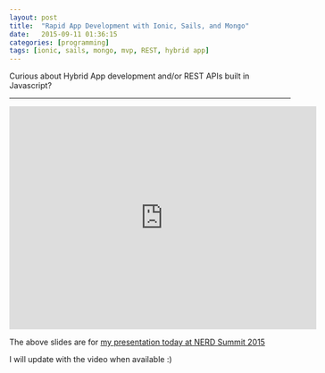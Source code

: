 ```yaml
---
layout: post
title:  "Rapid App Development with Ionic, Sails, and Mongo"
date:   2015-09-11 01:36:15
categories: [programming]
tags: [ionic, sails, mongo, mvp, REST, hybrid app]
---
```


Curious about Hybrid App development and/or REST APIs built in Javascript?

---------------

<iframe id="iframe_container" frameborder="0" webkitallowfullscreen="" mozallowfullscreen="" allowfullscreen="" width="550" height="400" src="https://prezi.com/embed/-hwlcnf_hwvw/?bgcolor=ffffff&amp;lock_to_path=0&amp;autoplay=0&amp;autohide_ctrls=0&amp;landing_data=bHVZS2czc0xSWU1MN3NiWkJNRmVwYzVmU0VwZTcyWkE&amp;landing_sign=VZR1MSX7oom0yvuht0Nohyhip-uWY5Vhig45RgqNk1Y"></iframe>

The above slides are for [my presentation today at NERD Summit 2015](https://nerdsummit.org/nerdsummit-2015/sessions/rapid-app-development-ionic-sails-and-mongo)

I will update with the video when available :)
